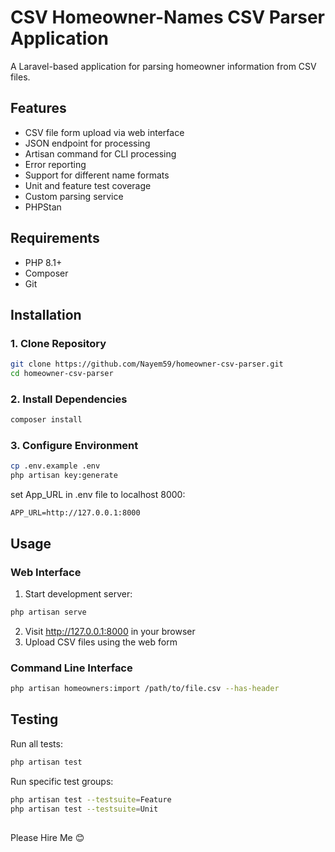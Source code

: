 # CSV Homeowner-Names CSV Parser Application

A Laravel-based application for parsing homeowner information from CSV files.

## Features

-   CSV file form upload via web interface
-   JSON endpoint for processing
-   Artisan command for CLI processing
-   Error reporting
-   Support for different name formats
-   Unit and feature test coverage
-   Custom parsing service
-   PHPStan

## Requirements

-   PHP 8.1+
-   Composer
-   Git

## Installation

### 1. Clone Repository

```bash
git clone https://github.com/Nayem59/homeowner-csv-parser.git
cd homeowner-csv-parser
```

### 2. Install Dependencies

```bash
composer install
```

### 3. Configure Environment

```bash
cp .env.example .env
php artisan key:generate
```

set App_URL in .env file to localhost 8000:

```
APP_URL=http://127.0.0.1:8000
```

## Usage

### Web Interface

1. Start development server:

```bash
php artisan serve
```

2. Visit http://127.0.0.1:8000 in your browser
3. Upload CSV files using the web form

### Command Line Interface

```bash
php artisan homeowners:import /path/to/file.csv --has-header
```

## Testing

Run all tests:

```bash
php artisan test
```

Run specific test groups:

```bash
php artisan test --testsuite=Feature
php artisan test --testsuite=Unit
```

##

Please Hire Me 😊
